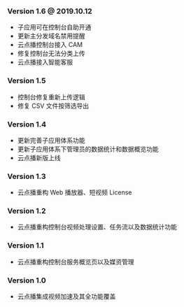 ### Version 1.6 @ 2019.10.12
- 子应用可在控制台自助开通
- 更新主分发域名禁用提醒
- 云点播控制台接入 CAM
- 修复控制台无法分类上传
- 云点播接入智能客服

### Version 1.5
- 控制台修复重新上传逻辑
- 修复 CSV 文件按筛选导出

### Version 1.4
- 更新完善子应用体系功能
- 更新子应用体系下管理员的数据统计和数据概览功能
- 云点播新版上线

### Version 1.3
- 云点播重构 Web 播放器、短视频 License

### Version 1.2
- 云点播重构控制台视频处理设置、任务流以及数据统计功能

### Version 1.1
- 云点播重构控制台服务概览页以及媒资管理

### Version 1.0
- 云点播集成视频加速及其全功能覆盖
